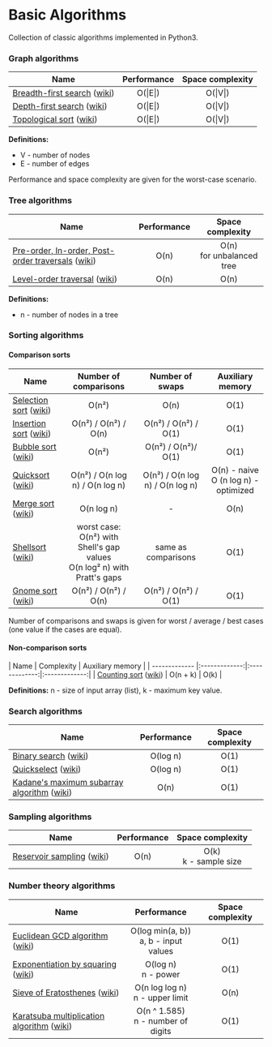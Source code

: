 Basic Algorithms
================

Collection of classic algorithms implemented in Python3.


### Graph algorithms
| Name        | Performance | Space complexity |
| ------------- |:-------------:|:-------------:|
| [Breadth-first search](./basic_algorithms/graph/bfs.py) ([wiki](http://en.wikipedia.org/wiki/Breadth-first_search)) | O(&#124;E&#124;) | O(&#124;V&#124;) |
| [Depth-first search](./basic_algorithms/graph/dfs.py) ([wiki](http://en.wikipedia.org/wiki/Depth-first_search)) | O(&#124;E&#124;) | O(&#124;V&#124;) |
| [Topological sort](./basic_algorithms/graph/topological_sort.py) ([wiki](http://en.wikipedia.org/wiki/Topological_sorting)) | O(&#124;E&#124;) | O(&#124;V&#124;) |

**Definitions:**
* V - number of nodes
* E - number of edges

Performance and space complexity are given for the worst-case scenario.


### Tree algorithms
| Name        | Performance | Space complexity |
| ------------- |:-------------:|:-------------:|
| [Pre-order, In-order, Post-order traversals](./basic_algorithms/tree/traversal.py) ([wiki](http://en.wikipedia.org/wiki/Tree_traversal)) | O(n) | O(n) <br/>for unbalanced tree |
| [Level-order traversal](./basic_algorithms/tree/traversal.py) ([wiki](http://en.wikipedia.org/wiki/Tree_traversal#Breadth-first)) | O(n) | O(n) |

**Definitions:**
* n - number of nodes in a tree


### Sorting algorithms
#### Comparison sorts
| Name        | Number of comparisons | Number of swaps | Auxiliary memory |
| ------------- |:-------------:|:-------------:|:-------------:|
| [Selection sort](./basic_algorithms/sorting/selection_sort.py) ([wiki](http://en.wikipedia.org/wiki/Selection_sort)) | O(n²) | O(n) | O(1) |
| [Insertion sort](./basic_algorithms/sorting/insertion_sort.py) ([wiki](http://en.wikipedia.org/wiki/Insertion_sort)) | O(n²) / O(n²) / O(n) | O(n²) / O(n²) / O(1) | O(1) |
| [Bubble sort](./basic_algorithms/sorting/bubble_sort.py) ([wiki](http://en.wikipedia.org/wiki/Bubble_sort)) | O(n²) | O(n²) / O(n²)/ O(1) | O(1) |
| [Quicksort](./basic_algorithms/sorting/quicksort.py) ([wiki](http://en.wikipedia.org/wiki/Quicksort)) | O(n²) / O(n log n) / O(n log n) | O(n²) / O(n log n) / O(n log n) | O(n) - naive <br/> O (n log n) - optimized |
| [Merge sort](./basic_algorithms/sorting/merge_sort.py) ([wiki](http://en.wikipedia.org/wiki/Merge_sort)) | O(n log n) | - | O(n) |
| [Shellsort](./basic_algorithms/sorting/shellsort.py) ([wiki](http://en.wikipedia.org/wiki/Shellsort)) | worst case: <br/> O(n²) with Shell's gap values <br/> O(n log² n) with Pratt's gaps | same as comparisons | O(1) |
| [Gnome sort](./basic_algorithms/sorting/gnome_sort.py) ([wiki](http://en.wikipedia.org/wiki/Gnome_sort)) | O(n²) / O(n²) / O(n) | O(n²) / O(n²) / O(1) | O(1) |

Number of comparisons and swaps is given for worst / average / best cases (one value if the cases are equal).

#### Non-comparison sorts
| Name        | Complexity | Auxiliary memory |
| ------------- |:-------------:|:-------------:|:-------------:|
| [Counting sort](./basic_algorithms/sorting/counting_sort.py) ([wiki](http://en.wikipedia.org/wiki/Counting_sort)) | O(n + k) | O(k) |


**Definitions:**
n - size of input array (list), k - maximum key value.


### Search algorithms
| Name        | Performance | Space complexity |
| ------------- |:-------------:|:-------------:|
| [Binary search](./basic_algorithms/searching/binary_search.py) ([wiki](http://en.wikipedia.org/wiki/Binary_search)) | O(log n) | O(1) |
| [Quickselect](./basic_algorithms/searching/quickselect.py) ([wiki](http://en.wikipedia.org/wiki/Selection_algorithm)) | O(log n) | O(1) |
| [Kadane's maximum subarray algorithm](./basic_algorithms/searching/kadane.py) ([wiki](http://en.wikipedia.org/wiki/Maximum_subarray_problem)) | O(n) | O(1) |


### Sampling algorithms
| Name        | Performance | Space complexity |
| ------------- |:-------------:|:-------------:|
| [Reservoir sampling](./basic_algorithms/sampling/reservoir_sampling.py) ([wiki](http://en.wikipedia.org/wiki/Reservoir_sampling)) | O(n) | O(k) <br/> k - sample size |


### Number theory algorithms
| Name        | Performance | Space complexity |
| ------------- |:-------------:|:-------------:|
| [Euclidean GCD algorithm](./basic_algorithms/number_theory/gcd.py) ([wiki](http://en.wikipedia.org/wiki/Euclidean_algorithm)) | O(log min(a, b)) <br/> a, b - input values | O(1) |
| [Exponentiation by squaring](./basic_algorithms/number_theory/exp_by_squaring.py) ([wiki](http://en.wikipedia.org/wiki/Exponentiation_by_squaring)) | O(log n) <br/> n - power | O(1) |
| [Sieve of Eratosthenes](./basic_algorithms/number_theory/sieve_of_eratosthenes.py) ([wiki](http://en.wikipedia.org/wiki/Sieve_of_Eratosthenes)) | O(n log log n) <br/> n - upper limit | O(n) |
| [Karatsuba multiplication algorithm](./basic_algorithms/number_theory/karatsuba.py) ([wiki](http://en.wikipedia.org/wiki/Karatsuba_algorithm)) | O(n ^ 1.585) <br/> n - number of digits | O(1) |
